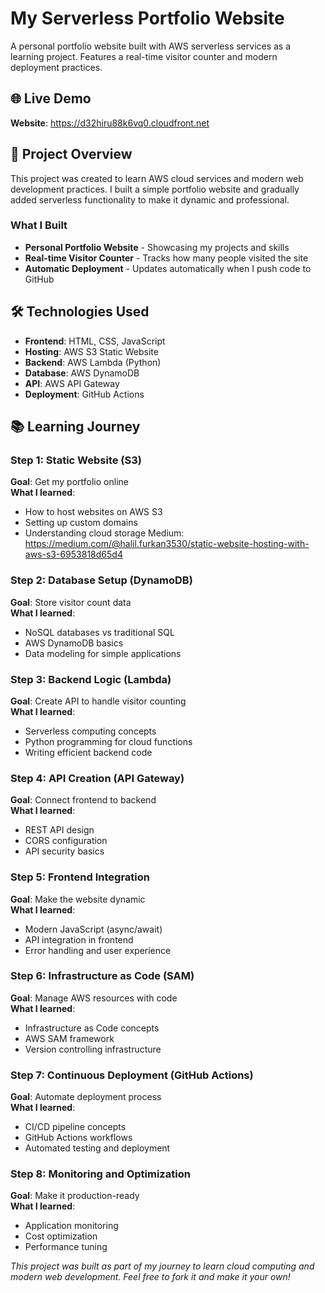 # My Serverless Portfolio Website

A personal portfolio website built with AWS serverless services as a learning project. Features a real-time visitor counter and modern deployment practices.

## 🌐 Live Demo

**Website**: https://d32hiru88k6vq0.cloudfront.net

## 🎯 Project Overview

This project was created to learn AWS cloud services and modern web development practices. I built a simple portfolio website and gradually added serverless functionality to make it dynamic and professional.

### What I Built

- **Personal Portfolio Website** - Showcasing my projects and skills
- **Real-time Visitor Counter** - Tracks how many people visited the site
- **Automatic Deployment** - Updates automatically when I push code to GitHub

## 🛠️ Technologies Used

- **Frontend**: HTML, CSS, JavaScript
- **Hosting**: AWS S3 Static Website
- **Backend**: AWS Lambda (Python)
- **Database**: AWS DynamoDB
- **API**: AWS API Gateway
- **Deployment**: GitHub Actions

## 📚 Learning Journey

### Step 1: Static Website (S3)
**Goal**: Get my portfolio online  
**What I learned**: 
- How to host websites on AWS S3
- Setting up custom domains
- Understanding cloud storage
Medium: https://medium.com/@halil.furkan3530/static-website-hosting-with-aws-s3-6953818d65d4

### Step 2: Database Setup (DynamoDB)
**Goal**: Store visitor count data  
**What I learned**:
- NoSQL databases vs traditional SQL
- AWS DynamoDB basics
- Data modeling for simple applications

### Step 3: Backend Logic (Lambda)
**Goal**: Create API to handle visitor counting  
**What I learned**:
- Serverless computing concepts
- Python programming for cloud functions
- Writing efficient backend code

### Step 4: API Creation (API Gateway)
**Goal**: Connect frontend to backend  
**What I learned**:
- REST API design
- CORS configuration
- API security basics

### Step 5: Frontend Integration
**Goal**: Make the website dynamic  
**What I learned**:
- Modern JavaScript (async/await)
- API integration in frontend
- Error handling and user experience

### Step 6: Infrastructure as Code (SAM)
**Goal**: Manage AWS resources with code  
**What I learned**:
- Infrastructure as Code concepts
- AWS SAM framework
- Version controlling infrastructure

### Step 7: Continuous Deployment (GitHub Actions)
**Goal**: Automate deployment process  
**What I learned**:
- CI/CD pipeline concepts
- GitHub Actions workflows
- Automated testing and deployment

### Step 8: Monitoring and Optimization
**Goal**: Make it production-ready  
**What I learned**:
- Application monitoring
- Cost optimization
- Performance tuning





*This project was built as part of my journey to learn cloud computing and modern web development. Feel free to fork it and make it your own!*
